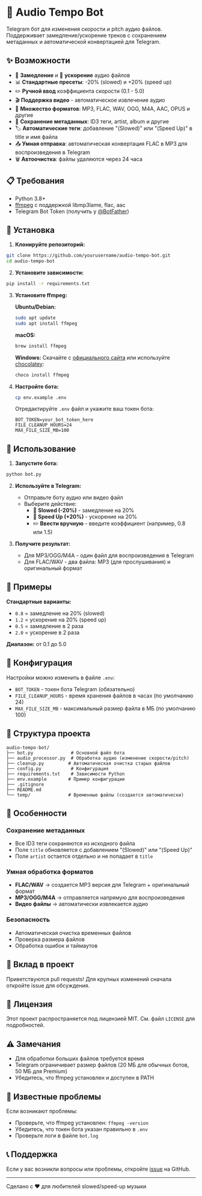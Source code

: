 # 🎵  Audio Tempo Bot

Telegram бот для изменения скорости и pitch аудио файлов. Поддерживает замедление/ускорение треков с сохранением метаданных и автоматической конвертацией для Telegram.

## ✨  Возможности

- 🐌 **Замедление** и 🚀 **ускорение** аудио файлов
- 📊 **Стандартные пресеты**: -20% (slowed) и +20% (speed up)
- ✏️ **Ручной ввод** коэффициента скорости (0.1 - 5.0)
- 🎬 **Поддержка видео** - автоматическое извлечение аудио
- 🎵 **Множество форматов**: MP3, FLAC, WAV, OGG, M4A, AAC, OPUS и другие
- 📝 **Сохранение метаданных**: ID3 теги, artist, album и другие
- 🏷️ **Автоматические теги**: добавление "(Slowed)" или "(Speed Up)" в title и имя файла
- 📤 **Умная отправка**: автоматическая конвертация FLAC в MP3 для воспроизведения в Telegram
- 🗑️ **Автоочистка**: файлы удаляются через 24 часа

## 📋  Требования

- Python 3.8+
- [ffmpeg](https://ffmpeg.org/download.html) с поддержкой libmp3lame, flac, aac
- Telegram Bot Token (получить у [@BotFather](https://t.me/BotFather))

## 🚀  Установка

1. **Клонируйте репозиторий:**
```bash
git clone https://github.com/yourusername/audio-tempo-bot.git
cd audio-tempo-bot
```

2. **Установите зависимости:**
```bash
pip install -r requirements.txt
```

3. **Установите ffmpeg:**

   **Ubuntu/Debian:**
   ```bash
   sudo apt update
   sudo apt install ffmpeg
   ```

   **macOS:**
   ```bash
   brew install ffmpeg
   ```

   **Windows:**
   Скачайте с [официального сайта](https://ffmpeg.org/download.html) или используйте [chocolatey](https://chocolatey.org/):
   ```bash
   choco install ffmpeg
   ```

4. **Настройте бота:**
   ```bash
   cp env.example .env
   ```
   
   Отредактируйте `.env` файл и укажите ваш токен бота:
   ```
   BOT_TOKEN=your_bot_token_here
   FILE_CLEANUP_HOURS=24
   MAX_FILE_SIZE_MB=100
   ```

## 🎯  Использование

1. **Запустите бота:**
```bash
python bot.py
```

2. **Используйте в Telegram:**
   - Отправьте боту аудио или видео файл
   - Выберите действие:
     - 🐌 **Slowed (-20%)** - замедление на 20%
     - 🚀 **Speed Up (+20%)** - ускорение на 20%
     - ✏️ **Ввести вручную** - введите коэффициент (например, 0.8 или 1.5)

3. **Получите результат:**
   - Для MP3/OGG/M4A - один файл для воспроизведения в Telegram
   - Для FLAC/WAV - два файла: MP3 (для прослушивания) и оригинальный формат

## 📖 Примеры

**Стандартные варианты:**
- `0.8` = замедление на 20% (slowed)
- `1.2` = ускорение на 20% (speed up)
- `0.5` = замедление в 2 раза
- `2.0` = ускорение в 2 раза

**Диапазон:** от 0.1 до 5.0

## 🔧  Конфигурация

Настройки можно изменить в файле `.env`:

- `BOT_TOKEN` - токен бота Telegram (обязательно)
- `FILE_CLEANUP_HOURS` - время хранения файлов в часах (по умолчанию 24)
- `MAX_FILE_SIZE_MB` - максимальный размер файла в МБ (по умолчанию 100)

## 📁 Структура проекта

```
audio-tempo-bot/
├── bot.py              # Основной файл бота
├── audio_processor.py  # Обработка аудио (изменение скорости/pitch)
├── cleanup.py         # Автоматическая очистка старых файлов
├── config.py           # Конфигурация
├── requirements.txt    # Зависимости Python
├── env.example        # Пример конфигурации
├── .gitignore
├── README.md
└── temp/              # Временные файлы (создается автоматически)
```

## 🎨  Особенности

### Сохранение метаданных
- Все ID3 теги сохраняются из исходного файла
- Поле `title` обновляется с добавлением "(Slowed)" или "(Speed Up)"
- Поле `artist` остается отдельно и не попадает в `title`

### Умная обработка форматов
- **FLAC/WAV** → создается MP3 версия для Telegram + оригинальный формат
- **MP3/OGG/M4A** → отправляется напрямую для воспроизведения
- **Видео файлы** → автоматически извлекается аудио

### Безопасность
- Автоматическая очистка временных файлов
- Проверка размера файлов
- Обработка ошибок и таймаутов

## 🤝  Вклад в проект

Приветствуются pull requests! Для крупных изменений сначала откройте issue для обсуждения.

## 📝  Лицензия

Этот проект распространяется под лицензией MIT. См. файл `LICENSE` для подробностей.

## ⚠️  Замечания

- Для обработки больших файлов требуется время
- Telegram ограничивает размер файлов (20 МБ для обычных ботов, 50 МБ для Premium)
- Убедитесь, что ffmpeg установлен и доступен в PATH

## 🐛  Известные проблемы

Если возникают проблемы:
- Проверьте, что ffmpeg установлен: `ffmpeg -version`
- Убедитесь, что токен бота указан правильно в `.env`
- Проверьте логи в файле `bot.log`

## 📞  Поддержка

Если у вас возникли вопросы или проблемы, откройте [issue](https://github.com/kilyabin/audio-tempo-bot/issues) на GitHub.

---

Сделано с ❤️ для любителей slowed/speed-up музыки

